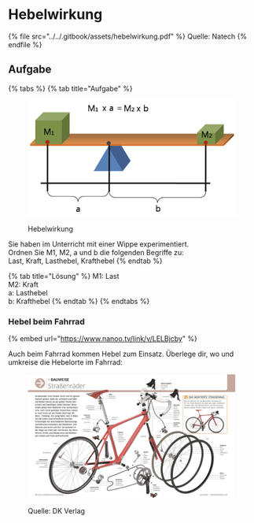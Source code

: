 # Hebelwirkung

{% file src="../../.gitbook/assets/hebelwirkung.pdf" %}
Quelle: Natech
{% endfile %}

## Aufgabe

{% tabs %}
{% tab title="Aufgabe" %}
<figure><img src="../../.gitbook/assets/image (3).png" alt=""><figcaption><p>Hebelwirkung</p></figcaption></figure>

Sie haben im Unterricht mit einer Wippe experimentiert. \
Ordnen Sie M1, M2, a und b die folgenden Begriffe zu:\
Last, Kraft, Lasthebel, Krafthebel
{% endtab %}

{% tab title="Lösung" %}
M1: Last\
M2: Kraft\
a: Lasthebel\
b: Krafthebel&#x20;
{% endtab %}
{% endtabs %}



### Hebel beim Fahrrad

{% embed url="https://www.nanoo.tv/link/v/LELBjcby" %}

Auch beim Fahrrad kommen Hebel zum Einsatz. Überlege dir, wo und umkreise die Hebelorte im Fahrrad:

<figure><img src="../../.gitbook/assets/image (4).png" alt=""><figcaption><p>Quelle: DK Verlag</p></figcaption></figure>



